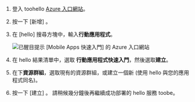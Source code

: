1. 登入 toohello [Azure 入口網站]。

2. 按一下 [新增] 。

3. 在 [hello] 搜尋方塊中，輸入**行動應用程式**。

    ![已醒目提示 [Mobile Apps 快速入門] 的 Azure 入口網站][quickstart]

4. 在 hello 結果清單中，選取 **行動應用程式快速入門**，然後選取**建立**。
 
5. 在下**資源群組**，選取現有的資源群組，或建立一個新 (使用 hello 與您的應用程式同名)。

6. 按一下 [建立] 。 請稍候幾分鐘後再繼續成功部署的 hello 服務 toobe。

<!-- Images. -->
[quickstart]: ./media/app-service-mobile-dotnet-backend-create-new-service/search-mobile-apps-quickstart.png

<!-- URLs. -->
[Azure 入口網站]: https://portal.azure.com/
